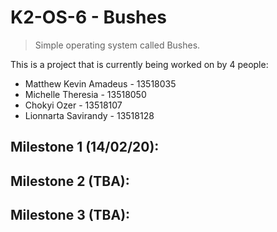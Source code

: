 # K2-OS-6 - Bushes
> Simple operating system called Bushes.

This is a project that is currently being worked on by 4 people:
* Matthew Kevin Amadeus - 13518035
* Michelle Theresia - 13518050
* Chokyi Ozer - 13518107
* Lionnarta Savirandy - 13518128

## Milestone 1 (14/02/20):

## Milestone 2 (TBA):

## Milestone 3 (TBA):
